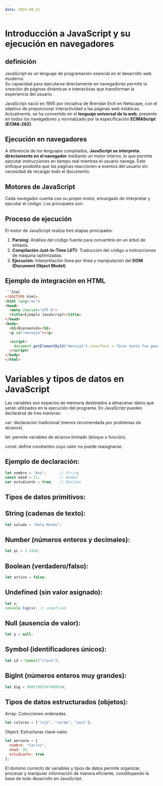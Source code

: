 ```yaml
---
date: 2025-08-31
---
```


# Introducción a JavaScript y su ejecución en navegadores

## definición

JavaScript es un lenguaje de programación esencial en el desarrollo web moderno.  
Su capacidad para ejecutarse directamente en navegadores permite la creación de páginas dinámicas e interactivas que transforman la experiencia del usuario.

JavaScript nació en 1995 por iniciativa de Brendan Eich en Netscape, con el objetivo de proporcionar interactividad a las páginas web estáticas. Actualmente, se ha convertido en el **lenguaje universal de la web**, presente en todos los navegadores y normalizado por la especificación **ECMAScript (ECMA-262)**.

## Ejecución en navegadores

A diferencia de los lenguajes compilados, **JavaScript se interpreta directamente en el navegador** mediante un motor interno, lo que permite ejecutar instrucciones en tiempo real mientras el usuario navega. Este enfoque posibilita que las páginas reaccionen a eventos del usuario sin necesidad de recargar todo el documento.

## Motores de JavaScript

Cada navegador cuenta con su propio motor, encargado de interpretar y ejecutar el código. Los principales son:

## Proceso de ejecución

El motor de JavaScript realiza tres etapas principales:
1. **Parsing:** Análisis del código fuente para convertirlo en un árbol de sintaxis.  
2. **Compilación Just-In-Time (JIT):** Traducción del código a instrucciones de máquina optimizadas.  
3. **Ejecución:** Interpretación línea por línea y manipulación del **DOM (Document Object Model)**.

## Ejemplo de integración en HTML

```html
``​`html
<!DOCTYPE html>
<html lang="es">
<head>
  <meta charset="UTF-8">
  <title>Ejemplo JavaScript</title>
</head>
<body>
  <h1>Bienvenido</h1>
  <p id="mensaje"></p>

  <script>
    document.getElementById("mensaje").innerText = "Este texto fue generado con JavaScript";
  </script>
</body>
</html>
```

# Variables y tipos de datos en JavaScript

Las variables son espacios de memoria destinados a almacenar datos que serán utilizados en la ejecución del programa. En JavaScript pueden declararse de tres maneras:

var: declaración tradicional (menos recomendada por problemas de alcance).

let: permite variables de alcance limitado (bloque o función).

const: define constantes cuyo valor no puede reasignarse.

## Ejemplo de declaración:

```javascript
let nombre = "Ana";      // String
const edad = 21;         // Number
var estudiante = true;   // Boolean

```

## Tipos de datos primitivos:

## String (cadenas de texto):

```javascript
let saludo = "Hola Mundo";

```

## Number (números enteros y decimales):

```javascript
let pi = 3.1416;
```

## Boolean (verdadero/falso):

```javascript
let activo = false;

```

## Undefined (sin valor asignado):

```javascript
let x;
console.log(x); // undefined

```

## Null (ausencia de valor):

```javascript
let y = null;
```

## Symbol (identificadores únicos):

```javascript
let id = Symbol("clave");
```

## BigInt (números enteros muy grandes):

```javascript
let big = 9007199254740991n;

```

## Tipos de datos estructurados (objetos):

Array: Colecciones ordenadas.

```javascript
let colores = ["rojo", "verde", "azul"];

```

Object: Estructuras clave-valor.

```javascript
let persona = {
  nombre: "Carlos",
  edad: 30,
  estudiante: true
};

```

El dominio correcto de variables y tipos de datos permite organizar, procesar y manipular información de manera eficiente, constituyendo la base de todo desarrollo en JavaScript.
